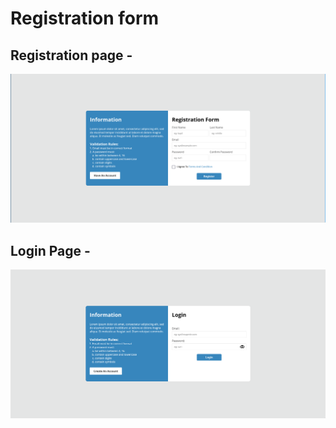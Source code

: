 # Registration form

## Registration page -

![Registration form](screenshot/registration.png)

## Login Page -

![Login form](screenshot/frontend.png)
